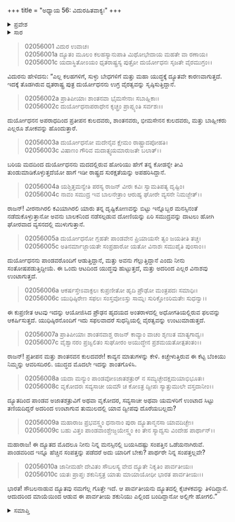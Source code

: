 +++
title = "ಅಧ್ಯಾಯ 56: ವಿದುರಹಿತವಾಕ್ಯಃ"
+++

<details><summary>ಪ್ರವೇಶ</summary>


।।   ಓಂ ಓಂ ನಮೋ ನಾರಾಯಣಾಯ।।   ಶ್ರೀ ವೇದವ್ಯಾಸಾಯ ನಮಃ ।।

ಶ್ರೀ ಕೃಷ್ಣದ್ವೈಪಾಯನ ವೇದವ್ಯಾಸ ವಿರಚಿತ  

**ಶ್ರೀ ಮಹಾಭಾರತ**

**ಸಭಾ ಪರ್ವ**

**ದ್ಯೂತ ಪರ್ವ**

**ಅಧ್ಯಾಯ 56**

</details>


<details><summary>ಸಾರ</summary>

ವಿದುರನು ದ್ಯೂತವನ್ನು ನಿಲ್ಲಿಸುವಂತೆ ಧೃತರಾಷ್ಟ್ರನಲ್ಲಿ ಕೇಳಿಕೊಂಡಿದುದು (1-10).

</details>


> 02056001 ವಿದುರ ಉವಾಚ।  
02056001a ದ್ಯೂತಂ ಮೂಲಂ ಕಲಹಸ್ಯಾನುಪಾತಿ
	ಮಿಥೋಭೇದಾಯ ಮಹತೇ ವಾ ರಣಾಯ।  
> 02056001c ಯದಾಸ್ಥಿತೋಽಯಂ ಧೃತರಾಷ್ಟ್ರಸ್ಯ ಪುತ್ರೋ
	ದುರ್ಯೋಧನಃ ಸೃಜತೇ ವೈರಮುಗ್ರಂ।।  

ವಿದುರನು ಹೇಳಿದನು: “ಎಲ್ಲ ಕಲಹಗಳಿಗೆ, ಸುಳ್ಳು ಬೇಧಗಳಿಗೆ ಮತ್ತು ಮಹಾ ಯುದ್ಧಕ್ಕೆ ದ್ಯೂತವೇ ಕಾರಣವಾಗುತ್ತದೆ. ಇದಕ್ಕೆ ತೊಡಗಿರುವ ಧೃತರಾಷ್ಟ್ರ ಪುತ್ರ ದುರ್ಯೋಧನನು ಉಗ್ರ ವೈರತ್ವವನ್ನು ಸೃಷ್ಠಿಸುತ್ತಿದ್ದಾನೆ.

> 02056002a ಪ್ರಾತಿಪೀಯಾಃ ಶಾಂತನವಾ ಭೈಮಸೇನಾಃ ಸಬಾಹ್ಲಿಕಾಃ।  
02056002c ದುರ್ಯೋಧನಾಪರಾಧೇನ ಕೃಚ್ಛ್ರಂ ಪ್ರಾಪ್ಸ್ಯಂತಿ ಸರ್ವಶಃ।।

ದುರ್ಯೋಧನನ ಅಪರಾಧದಿಂದ ಪ್ರತೀಪನ ಕುಲದವರು, ಶಾಂತನವರು, ಭೀಮಸೇನನ ಕುಲದವರು, ಮತ್ತು ಬಾಹ್ಲೀಕರು ಎಲ್ಲರೂ ಶೋಕವನ್ನು ಹೊಂದುತ್ತಾರೆ.

> 02056003a ದುರ್ಯೋಧನೋ ಮದೇನೈವ ಕ್ಷೇಮಂ ರಾಷ್ಟ್ರಾದಪೋಹತಿ।  
02056003c ವಿಷಾಣಂ ಗೌರಿವ ಮದಾತ್ಸ್ವಯಮಾರುಜತೇ ಬಲಾತ್।।

ಬರಿಯ ಮದದಿಂದ ದುರ್ಯೋಧನನು ಮದದಲ್ಲಿರುವ ಹೋರಿಯು ಹೇಗೆ ತನ್ನ ಕೋಡನ್ನೇ ತೀವಿ ತುಂಡುಮಾಡಿಕೊಳ್ಳುತ್ತದೆಯೋ ಹಾಗೆ ಇಡೀ ರಾಷ್ಟ್ರದ ಸುರಕ್ಷತೆಯನ್ನು ಅಪಹರಿಸಿದ್ದಾನೆ.

> 02056004a ಯಶ್ಚಿತ್ತಮನ್ವೇತಿ ಪರಸ್ಯ ರಾಜನ್
	ವೀರಃ ಕವಿಃ ಸ್ವಾಮತಿಪತ್ಯ ದೃಷ್ಟಿಂ।  
> 02056004c ನಾವಂ ಸಮುದ್ರ ಇವ ಬಾಲನೇತ್ರಾಂ
	ಆರುಹ್ಯ ಘೋರೇ ವ್ಯಸನೇ ನಿಮಜ್ಜೇತ್।।  

ರಾಜನ್! ವೀರನಾಗಿರಲಿ ಕವಿಯಾಗಿರಲಿ ಯಾರು ತನ್ನ ದೃಷ್ಟಿಕೋಣವನ್ನು ಬಿಟ್ಟು ಇನ್ನೊಬ್ಬರ ಮನಸ್ಸಿನಂತೆ ನಡೆದುಕೊಳ್ಳುತ್ತಾನೋ ಅವನು ಬಾಲಕನಿಂದ ನಡೆಸಲ್ಪಡುವ ದೋಣಿಯನ್ನು ಏರಿ ಸಮುದ್ರವನ್ನು ದಾಟಲು ಹೋಗಿ ಘೋರವಾದ ವ್ಯಸನದಲ್ಲಿ ಮುಳುಗುತ್ತಾನೆ.

> 02056005a ದುರ್ಯೋಧನೋ ಗ್ಲಹತೇ ಪಾಂಡವೇನ
	ಪ್ರಿಯಾಯಸೇ ತ್ವಂ ಜಯತೀತಿ ತಚ್ಚ।  
> 02056005c ಅತಿನರ್ಮಾಜ್ಜಾಯತೇ ಸಂಪ್ರಹಾರೋ
	ಯತೋ ವಿನಾಶಃ ಸಮುಪೈತಿ ಪುಂಸಾಂ।।  

ದುರ್ಯೋಧನನು ಪಾಂಡವರೊಂದಿಗೆ ಆಡುತ್ತಿದ್ದಾನೆ, ಮತ್ತು ಅವನು ಗೆಲ್ಲುತ್ತಿದ್ದಾನೆ ಎಂದು ನೀನು ಸಂತೋಷಪಡುತ್ತಿದ್ದೀಯೆ. ಈ ಒಂದು ಆಟದಿಂದ ಯುದ್ಧವು ಹುಟ್ಟುತ್ತದೆ, ಮತ್ತು ಅದರಿಂದ ಎಲ್ಲರ ವಿನಾಶವು ಉಂಟಾಗುತ್ತದೆ.

> 02056006a ಆಕರ್ಷಸ್ತೇಽವಾಕ್ಫಲಃ ಕುಪ್ರಣೀತೋ
	ಹೃದಿ ಪ್ರೌಢೋ ಮಂತ್ರಪದಃ ಸಮಾಧಿಃ।   
> 02056006c ಯುಧಿಷ್ಠಿರೇಣ ಸಫಲಃ ಸಂಸ್ತವೋಽಸ್ತು
	ಸಾಮ್ನಃ ಸುರಿಕ್ತೋಽರಿಮತೇಃ ಸುಧನ್ವಾ।।   

ಈ ಕುಪ್ರಣೀತ ಆಟವು ಇದನ್ನು ಆಯೋಜಿಸಿದ ಪ್ರೌಢನ ಹೃದಯದ ಅಂತರಾಳದಲ್ಲಿ ಅಧೋಗತಿಯಲ್ಲಿರುವ ಫಲವನ್ನು ಆಕರ್ಷಿಸುತ್ತದೆ. ಯುಧಿಷ್ಠಿರನೊಂದಿಗೆ ಇದು ಸಫಲವಾದರೆ ಸುಧನ್ವಿಯಲ್ಲಿ ವೈರತ್ವವನ್ನು ಉಂಟುಮಾಡುತ್ತದೆ.

> 02056007a ಪ್ರಾತಿಪೀಯಾಃ ಶಾಂತನವಾಶ್ಚ ರಾಜನ್
	ಕಾವ್ಯಾಂ ವಾಚಂ ಶೃಣುತ ಮಾತ್ಯಗಾದ್ವಃ।  
> 02056007c ವೈಶ್ವಾನರಂ ಪ್ರಜ್ವಲಿತಂ ಸುಘೋರಂ
	ಅಯುದ್ಧೇನ ಪ್ರಶಮಯತೋತ್ಪತಂತಂ।।  

ರಾಜನ್! ಪ್ರತೀಪನ ಮತ್ತು ಶಾಂತನವನ ಕುಲದವರೇ! ಕಾವ್ಯನ ಮಾತುಗಳನ್ನು ಕೇಳಿ. ಕಿಚ್ಚೇಳುತ್ತಿರುವ ಈ ಕೆಟ್ಟ ಬೆಂಕಿಯು ನಿಮ್ಮನ್ನು ಆವರಿಸದಿರಲಿ. ಯುದ್ಧದ ಮೊದಲೇ ಇದನ್ನು ಶಾಂತಗೊಳಿಸಿ.

> 02056008a ಯದಾ ಮನ್ಯುಂ ಪಾಂಡವೋಽಜಾತಶತ್ರುರ್
	ನ ಸಮ್ಯಚ್ಛೇದಕ್ಷಮಯಾಭಿಭೂತಃ।  
> 02056008c ವೃಕೋದರಃ ಸವ್ಯಸಾಚೀ ಯಮೌ ಚ
	ಕೋಽತ್ರ ದ್ವೀಪಃ ಸ್ಯಾತ್ತುಮುಲೇ ವಸ್ತದಾನೀಂ।।  

ದ್ಯೂತದಿಂದ ಪಾಂಡವ ಅಜಾತಶತ್ರುವಿಗೆ ಅಥವಾ ವೃಕೋದರ, ಸವ್ಯಸಾಚೀ ಅಥವಾ ಯಮಳರಿಗೆ ಉಂಟಾದ ಸಿಟ್ಟು ತಣಿಯದಿದ್ದರೆ ಅದರಿಂದ ಉಂಟಾಗುವ ತುಮುಲದಲ್ಲಿ ಯಾವ ದ್ವೀಪವು ದೊರೆಯಬಲ್ಲದು?

> 02056009a ಮಹಾರಾಜ ಪ್ರಭವಸ್ತ್ವಂ ಧನಾನಾಂ
	ಪುರಾ ದ್ಯೂತಾನ್ಮನಸಾ ಯಾವದಿಚ್ಛೇಃ।  
> 02056009c ಬಹು ವಿತ್ತಂ ಪಾಂಡವಾಂಶ್ಚೇಜ್ಜಯೇಸ್ತ್ವಂ
	ಕಿಂ ತೇನ ಸ್ಯಾದ್ವಸು ವಿಂದೇಹ ಪಾರ್ಥಾನ್।।  

ಮಹಾರಾಜ! ಈ ದ್ಯೂತದ ಮೊದಲೂ ನೀನು ನಿನ್ನ ಮನಸ್ಸಿನಲ್ಲಿ ಬಯಸಿದಷ್ಟು ಸಂಪತ್ತಿನ ಒಡೆಯನಾಗಿರುವೆ. ಪಾಂಡವರಿಂದ ಇನ್ನೂ ಹೆಚ್ಚಿನ ಸಂಪತ್ತನ್ನು ಪಡೆದರೆ ಅದು ಯಾರಿಗೆ ಬೇಕು? ಪಾರ್ಥರೇ ನಿನ್ನ ಸಂಪತ್ತಲ್ಲವೇ?

> 02056010a ಜಾನೀಮಹೇ ದೇವಿತಂ ಸೌಬಲಸ್ಯ
	ವೇದ ದ್ಯೂತೇ ನಿಕೃತಿಂ ಪಾರ್ವತೀಯಃ।  
> 02056010c ಯತಃ ಪ್ರಾಪ್ತಃ ಶಕುನಿಸ್ತತ್ರ ಯಾತು
	ಮಾಯಾಯೋಧೀ ಭಾರತ ಪಾರ್ವತೀಯಃ।।  

ಭಾರತ! ಸೌಬಲನಾಡುವ ದ್ಯೂತವು ನಮಗೆಲ್ಲ ಗೊತ್ತೇ ಇದೆ. ಆ ಪಾರ್ವತೀಯನು ದ್ಯೂತದಲ್ಲಿ ಕೈಚಳಕವನ್ನು ತಿಳಿದಿದ್ದಾನೆ. ಆದುದರಿಂದ ಮಾಯೆಯಿಂದ ಆಡುವ ಈ ಪಾರ್ವತೀಯ ಶಕುನಿಯು ಎಲ್ಲಿಂದ ಬಂದಿದ್ದಾನೋ ಅಲ್ಲಿಗೇ ಹೋಗಲಿ.”

<details><summary>ಸಮಾಪ್ತಿ</summary>


ಇತಿ ಶ್ರೀ ಮಹಾಭಾರತೇ ಸಭಾಪರ್ವಣಿ ದ್ಯೂತಪರ್ವಣಿ ವಿದುರಹಿತವಾಕ್ಯೇ ಷಟ್‌ಪಂಚಶತ್ತಮೋಽಧ್ಯಾಯಃ।।  
ಇದು ಶ್ರೀ ಮಹಾಭಾರತದಲ್ಲಿ ಸಭಾಪರ್ವದಲ್ಲಿ ದ್ಯೂತಪರ್ವದಲ್ಲಿ ವಿದುರಹಿತವಾಕ್ಯ ಎನ್ನುವ ಐವತ್ತಾರನೆಯ ಅಧ್ಯಾಯವು.


</details>
